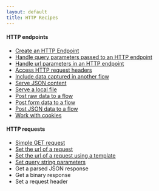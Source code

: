 ```yaml
---
layout: default
title: HTTP Recipes
---
```


#### HTTP endpoints

- [Create an HTTP Endpoint](create-an-http-endpoint.html)
- [Handle query parameters passed to an HTTP endpoint](handle-query-parameters.html)
- [Handle url parameters in an HTTP endpoint](handle-url-parameters.html)
- [Access HTTP request headers](access-http-request-headers.html)
- [Include data captured in another flow](include-data-from-another-flow.html)
- [Serve JSON content](serve-json-content.html)
- [Serve a local file](serve-a-local-file.html)
- [Post raw data to a flow](post-raw-data-to-a-flow.html)
- [Post form data to a flow](post-form-data-to-a-flow.html)
- [Post JSON data to a flow](post-json-data-to-a-flow.html)
- [Work with cookies](work-with-cookies.html)

#### HTTP requests
- [Simple GET request](simple-get-request.html)
- [Set the url of a request](set-request-url.html)
- [Set the url of a request using a template](set-request-url-template.html)
- [Set query string parameters](set-query-string.html)
- Get a parsed JSON response
- Get a binary response
- Set a request header
